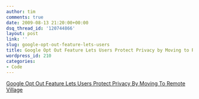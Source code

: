 ```yaml
---
author: tim
comments: true
date: 2009-08-13 21:20:00+00:00
dsq_thread_id: '120744866'
layout: post
link: ''
slug: google-opt-out-feature-lets-users
title: Google Opt Out Feature Lets Users Protect Privacy by Moving to Remote Village
wordpress_id: 210
categories:
- Code
---
```


  
[Google Opt Out Feature Lets Users Protect Privacy By Moving To Remote Village
](http://www.theonion.com/content/video/google_opt_out_feature_lets_users?utm_source=videoembed)